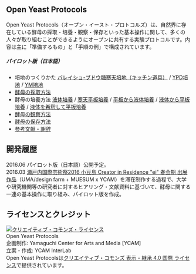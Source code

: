 ## Open Yeast Protocols
Open Yeast Protocols（オープン・イースト・プロトコルズ）は、自然界に存在している酵母の採取・培養・観察・保存といった基本操作に関して、多くの人々が取り組むことができるようにオープンに共有する実験プロトコルです。内容は主に「準備するもの」と「手順の例」で構成されています。  

##### パイロット版（日本語）  
- 培地のつくりかた [バレイショ-ブドウ糖寒天培地（キッチン道具）](https://github.com/YCAMInterlab/OpenYeastProtocols/blob/master/PDAmedium_kitchen.md) / [YPD培地](https://github.com/YCAMInterlab/OpenYeastProtocols/blob/master/YPDmedium.md) / [YM培地](https://github.com/YCAMInterlab/OpenYeastProtocols/blob/master/YMmedium.md)  
- [酵母の採取方法](https://github.com/YCAMInterlab/OpenYeastProtocols/blob/master/hunt.md)  
- 酵母の培養方法 [液体培養](https://github.com/YCAMInterlab/OpenYeastProtocols/blob/master/liquidculture.md) / [寒天平板培養](https://github.com/YCAMInterlab/OpenYeastProtocols/blob/master/plateculture.md) / [平板から液体培養](https://github.com/YCAMInterlab/OpenYeastProtocols/blob/master/plate2liquid.md) / [液体から平板培養](https://github.com/YCAMInterlab/OpenYeastProtocols/blob/master/liquid2plate.md) / [液体を希釈して平板培養](https://github.com/YCAMInterlab/OpenYeastProtocols/blob/master/liquiddilution2plate.md)  
- [酵母の観察方法](https://github.com/YCAMInterlab/OpenYeastProtocols/blob/master/observe.md)
- [酵母の保存方法](https://github.com/YCAMInterlab/OpenYeastProtocols/blob/master/stock.md)
- [参考文献・謝辞](https://github.com/YCAMInterlab/OpenYeastProtocols/blob/master/references.md)

## 開発履歴
2016.06 パイロット版（日本語）公開予定。  
2016.03 [瀬戸内国際芸術祭2016 小豆島 Creator in Residence "ei" 春会期 出展作品](http://setouchi-artfest.jp/artworks-artists/artworks/shodoshima/145.html)（UMA/design farm + MUESUM x YCAM）を滞在制作する過程で、大学や研究機関等の研究者に対するヒアリング・文献資料に基づいて、酵母に関する一連の基本操作に取り組み、パイロット版を作成。  

## ライセンスとクレジット
<a href="http://creativecommons.org/licenses/by-sa/4.0/" rel="license"><img style="border-width: 0;" alt="クリエイティブ・コモンズ・ライセンス" src="http://i.creativecommons.org/l/by-sa/4.0/80x15.png" /></a>
<br /> 
Open Yeast Protocols  
企画制作: Yamaguchi Center for Arts and Media [YCAM]<br />
立案・作成: YCAM InterLab<br />
Open Yeast Protocolsは<a href="http://creativecommons.org/licenses/by-sa/4.0/" rel="license">クリエイティブ・コモンズ 表示 - 継承 4.0 国際 ライセンス</a>で提供されています。
